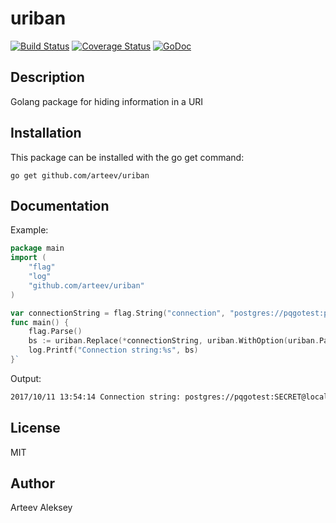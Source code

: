 # uriban

[![Build Status](https://travis-ci.org/arteev/uriban.svg?branch=master)](https://travis-ci.org/arteev/uriban)
[![Coverage Status](https://coveralls.io/repos/arteev/uriban/badge.svg?branch=master&service=github)](https://coveralls.io/github/arteev/uriban?branch=master)
[![GoDoc](https://godoc.org/github.com/arteev/uriban?status.png)](https://godoc.org/github.com/arteev/uriban)

Description
-----------

Golang package for hiding information in a URI

Installation
------------

This package can be installed with the go get command:

    go get github.com/arteev/uriban

Documentation
-------------
Example:

```go
package main
import (
	"flag"
	"log"
	"github.com/arteev/uriban"
)

var connectionString = flag.String("connection", "postgres://pqgotest:password@localhost/pqgotest?sslmode=verify-full", "connection string")
func main() {
	flag.Parse()
	bs := uriban.Replace(*connectionString, uriban.WithOption(uriban.Password, uriban.ModeValue("SECRET")))
	log.Printf("Connection string:%s", bs)
}`
```

Output: 

```sh
2017/10/11 13:54:14 Connection string: postgres://pqgotest:SECRET@localhost/pqgotest?sslmode=verify-full
```

License
-------

  MIT


Author
------

Arteev Aleksey